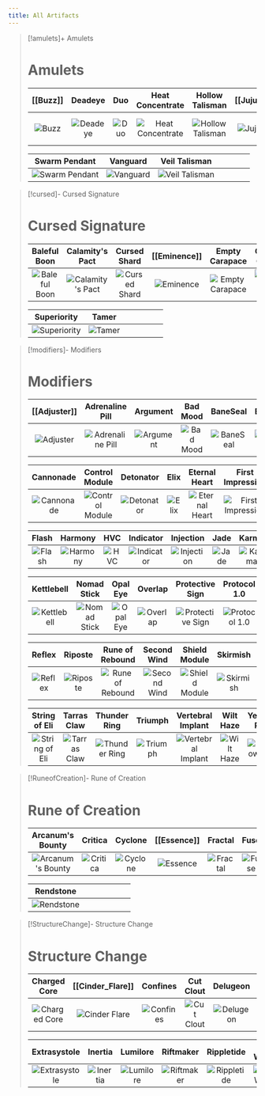 ```yaml
---
title: All Artifacts
---
```


> [!amulets]+ Amulets
> # Amulets
> | **[[Buzz]]** | **Deadeye** | **Duo** | **Heat Concentrate** | **Hollow Talisman** | **[[Juju]]** | **Soothe Stone** |
> |:---:|:---:|:---:|:---:|:---:|:---:|:---:|
> | ![Buzz](Buzz.png) | ![Deadeye](Deadeye.png) | ![Duo](Duo.png) | ![Heat Concentrate](Heat%20Concentrate.png) | ![Hollow Talisman](HollowTalisman_Icon.png) | ![Juju](Juju.png) | ![Soothe Stone](Soothe%20Stone.png) |
>
> | **Swarm Pendant** | **Vanguard** | **Veil Talisman** |  |  |  |  |
> |:---:|:---:|:---:|:---:|:---:|:---:|:---:|
> | ![Swarm Pendant](SwarmPendant_icon.png) | ![Vanguard](Vanguard.png) | ![Veil Talisman](Veil%20Talisman.png) |  |  |  |  |

>[!cursed]- Cursed Signature
> # Cursed Signature
> 
> | **Baleful Boon** | **Calamity's Pact** | **Cursed Shard** | **[[Eminence]]** | **Empty Carapace** | **Greed's Gambit** | **Ritual Vessel** |
> |:---:|:---:|:---:|:---:|:---:|:---:|:---:|
> | ![Baleful Boon](BalefulBoon.png) | ![Calamity's Pact](Calamity_s%20Pact.png) | ![Cursed Shard](CursedShard_icon.png) | ![Eminence](Eminence_Icon.png) | ![Empty Carapace](EmptyCarapace_Icon.png) | ![Greed's Gambit](GreedsGambit.png) | ![Ritual Vessel](RitualVessel_icon.png) |
>
> | **Superiority** | **Tamer** |  |  |  |  |  |
> |:---:|:---:|:---:|:---:|:---:|:---:|:---:|
> | ![Superiority](Superiority.png) | ![Tamer](Tamer.png) |  |  |  |  |  |

>[!modifiers]- Modifiers
># Modifiers
> | [[Adjuster]] | Adrenaline Pill | Argument | Bad Mood | BaneSeal | Bayonet | Blue Pill |
> |:---:|:---:|:---:|:---:|:---:|:---:|:---:|
> | ![Adjuster](Adjuster.png) | ![Adrenaline Pill](Adrenaline%20pill_icon.png) | ![Argument](Argument.png) | ![Bad Mood](Bad_Mood.png) | ![BaneSeal](BaneSeal.png) | ![Bayonet](Bayonet.png) | ![Blue Pill](Blue_pill_icon.png) |
> 
> | Cannonade | Control Module | Detonator | Elix | Eternal Heart | First Impression | Flame Draft |
> |:---:|:---:|:---:|:---:|:---:|:---:|:---:|
> | ![Cannonade](Cannonade.png) | ![Control Module](Control_Module.png) | ![Detonator](Detonator.png) | ![Elix](Elix.png) | ![Eternal Heart](EternalHeart_Icon.png) | ![First Impression](First_Impression.png) | ![Flame Draft](FlameDraft.png) |
> 
> | Flash | Harmony | HVC | Indicator | Injection | Jade | Karma |
> |:---:|:---:|:---:|:---:|:---:|:---:|:---:|
> | ![Flash](Flash_icon.png) | ![Harmony](Harmony.png) | ![HVC](HVC.png) | ![Indicator](Indicator_icon.png) | ![Injection](Injection.png) | ![Jade](Nephritis.png) | ![Karma](Karma.png) |
> 
> | Kettlebell | Nomad Stick | Opal Eye | Overlap | Protective Sign | Protocol 1.0 | Protocol 2.0 |
> |:---:|:---:|:---:|:---:|:---:|:---:|:---:|
> | ![Kettlebell](Kettlebell.png) | ![Nomad Stick](NomadStick_Icon.png) | ![Opal Eye](Opal%20eye_icon.png) | ![Overlap](Overlap.png) | ![Protective Sign](Protective_Sign.png) | ![Protocol 1.0](Protocol%201.0_icon.png) | ![Protocol 2.0](Protocol_2.0.png) |
> 
> | Reflex | Riposte | Rune of Rebound | Second Wind | Shield Module | Skirmish | Spark |
> |:---:|:---:|:---:|:---:|:---:|:---:|:---:|
> | ![Reflex](Reflex.png) | ![Riposte](Riposte.png) | ![Rune of Rebound](RuneOfRebound_Icon.png) | ![Second Wind](Second_Wind.png) | ![Shield Module](Shield_Module.png) | ![Skirmish](Skirmish.png) | ![Spark](Spark.png) |
> 
> | String of Eli | Tarras Claw | Thunder Ring | Triumph | Vertebral Implant | Wilt Haze | Yellow Pill |
> |:---:|:---:|:---:|:---:|:---:|:---:|:---:|
> | ![String of Eli](String_Of_Eli.png) | ![Tarras Claw](TarrasClaw.png) | ![Thunder Ring](Thunder_Ring.png) | ![Triumph](Triumph.png) | ![Vertebral Implant](Vertebral%20Implant_icon.png) | ![Wilt Haze](WiltHaze.png) | ![Yellow Pill](Yellow%20pill_icon.png) |

>[!RuneofCreation]- Rune of Creation
> # Rune of Creation
>
> | **Arcanum's Bounty** | **Critica** | **Cyclone** | **[[Essence]]** | **Fractal** | **Fuse** | **Infurion** |
> |:---:|:---:|:---:|:---:|:---:|:---:|:---:|
> | ![Arcanum's Bounty](Arcanum_s%20Bounty.png) | ![Critica](Critica.png) | ![Cyclone](Cyclone.png) | ![Essence](Essence_Icon.png) | ![Fractal](Fractal_Icon.png) | ![Fuse](Fuse_Icon.png) | ![Infurion](Infurion.png) |
> 
> | **Rendstone** |  |  |  |  |  |  |
> |:---:|:---:|:---:|:---:|:---:|:---:|:---:|
> | ![Rendstone](Rendstone.png) |  |  |  |  |  |  |

> [!StructureChange]- Structure Change
> # Structure Change
> | **Charged Core** | **[[Cinder_Flare]]** | **Confines** | **Cut Clout** | **Delugeon** | **Enhancer** | **Eruptor** |
> |:---:|:---:|:---:|:---:|:---:|:---:|:---:|
> | ![Charged Core](/assets/Artifacts/structurechange/ChargedCore_Icon.png) | ![Cinder Flare](/assets/Artifacts/structurechange/CinderFlare.png) | ![Confines](/assets/Artifacts/structurechange/Confines_Icon.png) | ![Cut Clout](/assets/Artifacts/structurechange/CutClout.png) | ![Delugeon](/assets/Artifacts/structurechange/Delugeon.png) | ![Enhancer](/assets/Artifacts/structurechange/Enhancer_Icon.png) | ![Eruptor](/assets/Artifacts/structurechange/Eruptor.png) |
>
> | **Extrasystole** | **Inertia** | **Lumilore** | **Riftmaker** | **Rippletide** | **Soul Weaver** | **Source** |
> |:---:|:---:|:---:|:---:|:---:|:---:|:---:|
> | ![Extrasystole](/assets/Artifacts/structurechange/Extrasystole.png) | ![Inertia](/assets/Artifacts/structurechange/Inertia_Icon.png) | ![Lumilore](/assets/Artifacts/structurechange/Lumilore.png) | ![Riftmaker](/assets/Artifacts/structurechange/Riftmaker.png) | ![Rippletide](/assets/Artifacts/structurechange/Rippletide.png) | ![Soul Weaver](/assets/Artifacts/structurechange/SoulWeaver.png) | ![Source](/assets/Artifacts/structurechange/Source_Icon.png) |
